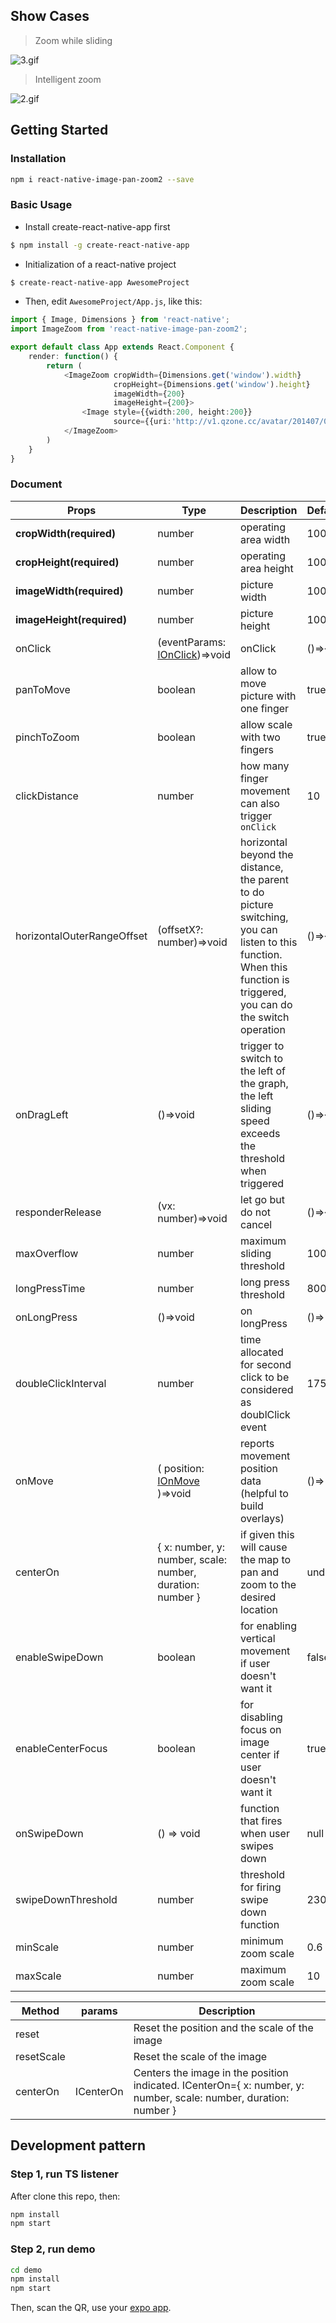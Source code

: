 ## Show Cases

> Zoom while sliding

![3.gif](https://cloud.githubusercontent.com/assets/7970947/18501092/87d5efe8-7a80-11e6-9234-516b2be1e729.gif)

> Intelligent zoom

![2.gif](https://cloud.githubusercontent.com/assets/7970947/18501091/87b14d8c-7a80-11e6-904d-8c434e1904ce.gif)

## Getting Started

### Installation

```bash
npm i react-native-image-pan-zoom2 --save
```

### Basic Usage

- Install create-react-native-app first

```bash
$ npm install -g create-react-native-app
```

- Initialization of a react-native project

```bash
$ create-react-native-app AwesomeProject
```

- Then, edit `AwesomeProject/App.js`, like this:

```typescript
import { Image, Dimensions } from 'react-native';
import ImageZoom from 'react-native-image-pan-zoom2';

export default class App extends React.Component {
    render: function() {
        return (
            <ImageZoom cropWidth={Dimensions.get('window').width}
                       cropHeight={Dimensions.get('window').height}
                       imageWidth={200}
                       imageHeight={200}>
                <Image style={{width:200, height:200}}
                       source={{uri:'http://v1.qzone.cc/avatar/201407/07/00/24/53b9782c444ca987.jpg!200x200.jpg'}}/>
            </ImageZoom>
        )
    }
}
```

### Document

| Props                      | Type                                                                                                                             | Description                                                                                                                                                           | DefaultValue |
| -------------------------- | -------------------------------------------------------------------------------------------------------------------------------- | --------------------------------------------------------------------------------------------------------------------------------------------------------------------- | ------------ |
| **cropWidth(required)**    | number                                                                                                                           | operating area width                                                                                                                                                  | 100          |
| **cropHeight(required)**   | number                                                                                                                           | operating area height                                                                                                                                                 | 100          |
| **imageWidth(required)**   | number                                                                                                                           | picture width                                                                                                                                                         | 100          |
| **imageHeight(required)**  | number                                                                                                                           | picture height                                                                                                                                                        | 100          |
| onClick                    | (eventParams: [IOnClick](https://github.com/ascoders/react-native-image-zoom/blob/master/src/image-zoom/image-zoom.type.ts))=>void                                                                                                                         | onClick                                                                                                                                                               | ()=>{}       |
| panToMove                  | boolean                                                                                                                          | allow to move picture with one finger                                                                                                                                 | true         |
| pinchToZoom                | boolean                                                                                                                          | allow scale with two fingers                                                                                                                                          | true         |
| clickDistance              | number                                                                                                                           | how many finger movement can also trigger `onClick`                                                                                                                   | 10           |
| horizontalOuterRangeOffset | (offsetX?: number)=>void                                                                                                         | horizontal beyond the distance, the parent to do picture switching, you can listen to this function. When this function is triggered, you can do the switch operation | ()=>{}       |
| onDragLeft                 | ()=>void                                                                                                                         | trigger to switch to the left of the graph, the left sliding speed exceeds the threshold when triggered                                                               | ()=>{}       |
| responderRelease           | (vx: number)=>void                                                                                                               | let go but do not cancel                                                                                                                                              | ()=>{}       |
| maxOverflow                | number                                                                                                                           | maximum sliding threshold                                                                                                                                             | 100          |
| longPressTime              | number                                                                                                                           | long press threshold                                                                                                                                                  | 800          |
| onLongPress                | ()=>void                                                                                                                         | on longPress                                                                                                                                                          | ()=> {}      |
| doubleClickInterval        | number                                                                                                                           | time allocated for second click to be considered as doublClick event                                                                                                  | 175          |
| onMove                     | ( position: [IOnMove](https://github.com/ascoders/react-native-image-zoom/blob/master/src/image-zoom/image-zoom.type.ts) )=>void | reports movement position data (helpful to build overlays)                                                                                                            | ()=> {}      |
| centerOn                   | { x: number, y: number, scale: number, duration: number }                                                                        | if given this will cause the map to pan and zoom to the desired location                                                                                              | undefined    |
| enableSwipeDown            | boolean                                                                                                                          | for enabling vertical movement if user doesn't want it                                                                                                                | false        |  | false |
| enableCenterFocus          | boolean                                                                                                                          | for disabling focus on image center if user doesn't want it                                                                                                           | true         |
| onSwipeDown                | () => void                                                                                                                       | function that fires when user swipes down                                                                                                                             | null         |
| swipeDownThreshold         | number                                                                                                                           | threshold for firing swipe down function                                                                                                                              | 230          |
| minScale                   | number                                                                                                                           | minimum zoom scale                                                                                                                                                    | 0.6          |
| maxScale                   | number                                                                                                                           | maximum zoom scale                                                                                                                                                    | 10           |

| Method     | params    | Description                                                                                                      |
| ---------- | --------- | ---------------------------------------------------------------------------------------------------------------- |
| reset      |           | Reset the position and the scale of the image                                                                    |
| resetScale |           | Reset the scale of the image                                                                                     |
| centerOn   | ICenterOn | Centers the image in the position indicated. ICenterOn={ x: number, y: number, scale: number, duration: number } |

## Development pattern

### Step 1, run TS listener

After clone this repo, then:

```bash
npm install
npm start
```

### Step 2, run demo

```bash
cd demo
npm install
npm start
```

Then, scan the QR, use your [expo app](https://expo.io./).
